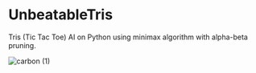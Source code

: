 # UnbeatableTris
Tris (Tic Tac Toe) AI on Python using minimax algorithm with alpha-beta pruning.

![carbon (1)](https://user-images.githubusercontent.com/93737876/187291330-3f66bf02-538d-44cf-b15c-d91ebb16a68f.png)
